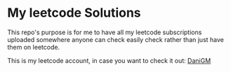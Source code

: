# My leetcode Solutions
This repo's purpose is for me to have all my leetcode subscriptions uploaded somewhere anyone can check easily check rather than just have them on leetcode.

This is my leetcode account, in case you want to check it out: [DaniGM](https://leetcode.com/danigm/)
